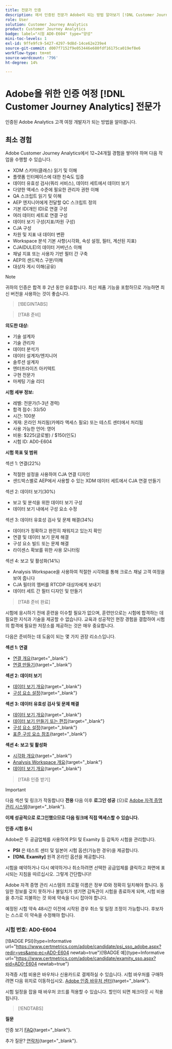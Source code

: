 ```yaml
---
title: 전문가 인증
description: 에서 인증된 전문가 Adobe이 되는 방법 알아보기 [!DNL Customer Journey Analytics]
role: User
solution: Customer Journey Analytics
product: Customer Journey Analytics
badge: label="시험 AD0-E604" type="양성"
mini-toc-levels: 1
exl-id: 9ffe9fc9-5427-4297-9d8d-14ce62e239e4
source-git-commit: d007f7152f9e053446e680fdf16175ca019ef8e6
workflow-type: tm+mt
source-wordcount: '796'
ht-degree: 14%

---
```


# Adobe을 위한 인증 여정 [!DNL Customer Journey Analytics] 전문가

인증된 Adobe Analytics 고객 여정 개발자가 되는 방법을 알아봅니다.

## 최소 경험

Adobe Customer Journey Analytics에서 12~24개월 경험을 쌓아야 하며 다음 작업을 수행할 수 있습니다.

* XDM 스키마(클래스) 읽기 및 이해
* 플랫폼 인터페이스에 대한 친숙도 입증
* 데이터 유효성 검사(쿼리 서비스), 데이터 세트에서 데이터 보기
* 다양한 액세스 수준에 필요한 관리자 권한 이해
* QA 스크립트 읽기 및 이해
* AEP 엔지니어에게 전달할 QC 스크립트 정의
* 기본 ID(개인 ID)로 연결 구성
* 여러 데이터 세트로 연결 구성
* 데이터 보기 구성(지표/차원 구성)
* CJA 구성
* 차원 및 지표 내 데이터 변환
* Workspace 분석 기본 사항(시각화, 속성 설정, 필터, 계산된 지표)
* CJA(DULE)의 데이터 거버넌스 이해
* 채널 지표 또는 사용자 기반 필터 간 구축
* AEP의 샌드박스 구분/이해
* 대상자 게시 이해(공유)

>[!NOTE]
>
>귀하의 인증은 합격 후 2년 동안 유효합니다. 최신 제품 기능을 포함하므로 가능하면 최신 버전을 사용하는 것이 좋습니다.

>[!BEGINTABS]

>[!TAB 준비]

**의도한 대상:**

* 기술 설계자
* 기술 관리자
* 데이터 분석가
* 데이터 설계자/엔지니어
* 솔루션 설계자
* 엔터프라이즈 아키텍트
* 구현 전문가
* 마케팅 기술 리더

**시험 세부 정보:**

* 레벨: 전문가(1-3년 경력)
* 합격 점수: 33/50
* 시간: 100분
* 게재: 온라인 처리됨(카메라 액세스 필요) 또는 테스트 센터에서 처리됨
* 사용 가능한 언어: 영어
* 비용: $225(글로벌) / $150(인도)
* 시험 ID: AD0-E604

**시험 목표 및 범위**

섹션 1: 연결(22%)

* 적절한 설정을 사용하여 CJA 연결 디자인
* 샌드박스별로 AEP에서 사용할 수 있는 XDM 데이터 세트에서 CJA 연결 만들기

섹션 2: 데이터 보기(30%)

* 보고 및 분석을 위한 데이터 보기 구성
* 데이터 보기 내에서 구성 요소 수정

섹션 3: 데이터 유효성 검사 및 문제 해결(34%)

* 데이터가 정확하고 완전히 채워지고 있는지 확인
* 연결 및 데이터 보기 문제 해결
* 구성 요소 빌드 또는 문제 해결
* 라이센스 확보를 위한 사용 모니터링

섹션 4: 보고 및 활성화(14%)

* Analysis Workspace을 사용하여 적절한 시각화를 통해 크로스 채널 고객 여정을 보여 줍니다
* CJA 필터의 멤버를 RTCDP 대상자에게 보내기
* 데이터 세트 간 필터 디자인 및 만들기

>[!TAB 준비 완료]

시험에 응시하기 전에 훈련을 이수할 필요가 없으며, 훈련만으로는 시험에 합격하는 데 필요한 지식과 기술을 제공할 수 없습니다. 교육과 성공적인 현장 경험을 결합하여 시험의 합격에 필요한 저장소를 제공하는 것은 매우 중요합니다.

다음은 준비하는 데 도움이 되는 몇 가지 권장 리소스입니다.

**섹션 1: 연결**

* [연결 개요](https://experienceleague.adobe.com/docs/analytics-platform/using/cja-connections/overview.html?lang=ko){target="_blank"}
* [연결 만들기](https://experienceleague.adobe.com/docs/analytics-platform/using/cja-connections/create-connection.html?lang=en){target="_blank"}

**섹션 2: 데이터 보기**

* [데이터 보기 개요](https://experienceleague.adobe.com/docs/analytics-platform/using/cja-dataviews/data-views.html?lang=ko-KR){target="_blank"}
* [구성 요소 설정](https://experienceleague.adobe.com/docs/analytics-platform/using/cja-dataviews/component-settings/overview.html?lang=ko-KR){target="_blank"}

**섹션 3: 데이터 유효성 검사 및 문제 해결**

* [데이터 보기 개요](https://experienceleague.adobe.com/docs/analytics-platform/using/cja-dataviews/data-views.html?lang=ko-KR){target="_blank"}
* [데이터 보기 만들기 또는 편집](https://experienceleague.adobe.com/docs/analytics-platform/using/cja-dataviews/create-dataview.html?lang=ko-KR){target="_blank"}
* [구성 요소 설정](https://experienceleague.adobe.com/docs/analytics-platform/using/cja-dataviews/component-settings/overview.html?lang=ko-KR){target="_blank"}
* [표준 구성 요소 참조](https://experienceleague.adobe.com/docs/analytics-platform/using/cja-dataviews/component-reference.html?lang=ko){target="_blank"}

**섹션 4: 보고 및 활성화**

* [시각화 개요](https://experienceleague.adobe.com/docs/analytics-platform/using/cja-workspace/visualizations/freeform-analysis-visualizations.html?lang=en){target="_blank"}
* [Analysis Workspace 개요](https://experienceleague.adobe.com/docs/analytics-platform/using/cja-workspace/home.html?lang=en){target="_blank"}
* [데이터 보기 개요](https://experienceleague.adobe.com/docs/analytics-platform/using/cja-dataviews/data-views.html?lang=ko-KR){target="_blank"}

>[!TAB 인증 받기]

>[!IMPORTANT]
>
>다음 섹션 및 링크가 작동합니다 **전용**  다음 이후 **로그인 성공** (으)로 [Adobe 자격 증명 관리 시스템](http://www.certmetrics.com/adobe){target="_blank"}.


**이제 성공적으로 로그인했으므로 다음 링크에 직접 액세스할 수 있습니다.**

**인증 시험 응시**

Adobe은 두 공급업체를 사용하여 PSI 및 Examity 등 감독자 시험을 관리합니다.

* **PSI** 은 테스트 센터 및 일본어 시험 옵션(가능한 경우)을 제공합니다.
* **[!DNL Examity]** 원격 온라인 옵션을 제공합니다.

시험을 예약하거나 다시 예약하거나 취소하려면 선택한 공급업체를 클릭하고 화면에 표시되는 지침을 따르십시오. 그렇게 간단합니다!

Adobe 자격 증명 관리 시스템의 프로필 이름은 정부 ID와 정확히 일치해야 합니다. 동일한 정보를 갖지 못하거나 불일치가 생기면 감독관이 시험을 종료하게 되며, 시험 비용을 추가로 지불하는 것 외에 약속을 다시 잡아야 합니다.

예정된 시험 약속 48시간 이전에 시작된 경우 취소 및 일정 조정이 가능합니다. 후보자는 스스로 이 약속을 수정해야 합니다.

### 시험 번호: AD0-E604

[!BADGE PSI]{type=Informative url="https://www.certmetrics.com/adobe/candidate/psi_sso_adobe.aspx?redir=yes&amp;ec=AD0-E604 newtab=true"}[!BADGE 예]{type=Informative url="https://www.certmetrics.com/adobe/candidate/examity_sso.aspx?eid=AD0-E604 newtab=true"}

자격증 시험 비용은 바우처나 신용카드로 결제하실 수 있습니다. 시험 바우처를 구매하려면 다음 위치로 이동하십시오. [Adobe 인증 바우처 센터](https://market.xvoucher.com/adobe/global){target="_blank"}.

시험 일정을 잡을 때 바우처 코드를 적용할 수 있습니다. 할인이 되면 체크아웃 시 적용됩니다.

>[!ENDTABS]

**질문**

인증 보기 [FAQ](https://experienceleague.adobe.com/docs/certification/certification/faq.html?lang=en){target="_blank"}.

추가 질문? [연락처](mailto:certif@adobe.com){target="_blank"}.
